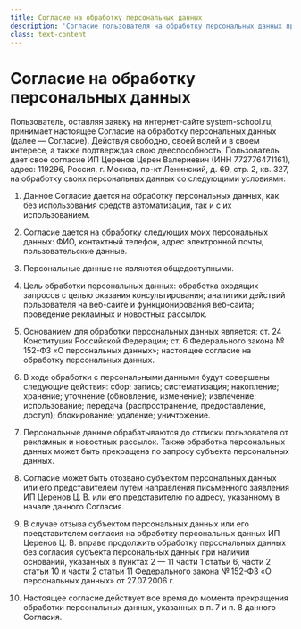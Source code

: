 ```yaml
---
title: Согласие на обработку персональных данных
description: 'Согласие пользователя на обработку персональных данных при оставлении заявки на сайте Мастерской инженеров-менеджеров. Условия сбора и использования личной информации.'
class: text-content
---
```


# Согласие на обработку персональных данных

Пользователь, оставляя заявку на интернет-сайте system-school.ru, принимает настоящее Согласие на обработку персональных данных (далее — Согласие). Действуя свободно, своей волей и в своем интересе, а также подтверждая свою дееспособность, Пользователь дает свое согласие ИП Церенов Церен Валериевич (ИНН 772776471161), адрес: 119296, Россия, г. Москва, пр-кт Ленинский, д. 69, стр. 2, кв. 327, на обработку своих персональных данных со следующими условиями:

1. Данное Согласие дается на обработку персональных данных, как без использования средств автоматизации, так и с их использованием.

2. Согласие дается на обработку следующих моих персональных данных: ФИО, контактный телефон, адрес электронной почты, пользовательские данные.

3. Персональные данные не являются общедоступными.

4. Цель обработки персональных данных: обработка входящих запросов с целью оказания консультирования; аналитики действий пользователя на веб-сайте и функционирования веб-сайта; проведение рекламных и новостных рассылок.

5. Основанием для обработки персональных данных является: ст. 24 Конституции Российской Федерации; ст. 6 Федерального закона № 152-ФЗ «О персональных данных»; настоящее согласие на обработку персональных данных.

6. В ходе обработки с персональными данными будут совершены следующие действия: сбор; запись; систематизация; накопление; хранение; уточнение (обновление, изменение); извлечение; использование; передача (распространение, предоставление, доступ); блокирование; удаление; уничтожение.

7. Персональные данные обрабатываются до отписки пользователя от рекламных и новостных рассылок. Также обработка персональных данных может быть прекращена по запросу субъекта персональных данных.

8. Согласие может быть отозвано субъектом персональных данных или его представителем путем направления письменного заявления ИП Церенов Ц. В. или его представителю по адресу, указанному в начале данного Согласия.

9. В случае отзыва субъектом персональных данных или его представителем согласия на обработку персональных данных ИП Церенов Ц. В. вправе продолжить обработку персональных данных без согласия субъекта персональных данных при наличии оснований, указанных в пунктах 2 — 11 части 1 статьи 6, части 2 статьи 10 и части 2 статьи 11 Федерального закона № 152-ФЗ «О персональных данных» от 27.07.2006 г.

10. Настоящее согласие действует все время до момента прекращения обработки персональных данных, указанных в п. 7 и п. 8 данного Согласия.
